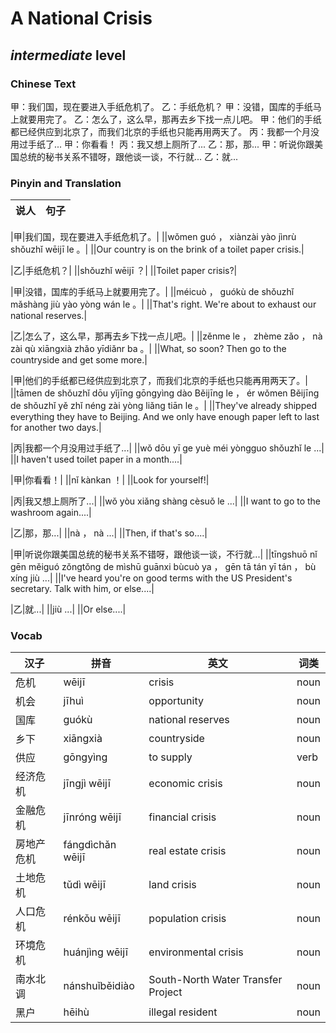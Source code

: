 # A National Crisis
## *intermediate* level

### Chinese Text
甲：我们国，现在要进入手纸危机了。
乙：手纸危机？
甲：没错，国库的手纸马上就要用完了。
乙：怎么了，这么早，那再去乡下找一点儿吧。
甲：他们的手纸都已经供应到北京了，而我们北京的手纸也只能再用两天了。
丙：我都一个月没用过手纸了...
甲：你看看！
丙：我又想上厕所了...
乙：那，那...
甲：听说你跟美国总统的秘书关系不错呀，跟他谈一谈，不行就...
乙：就...

### Pinyin and Translation
|说人|句子|
|----|----|

|甲|我们国，现在要进入手纸危机了。|
||wǒmen guó ， xiànzài yào jìnrù shǒuzhǐ wēijī le 。|
||Our country is on the brink of a toilet paper crisis.|

|乙|手纸危机？|
||shǒuzhǐ wēijī ？|
||Toilet paper crisis?|

|甲|没错，国库的手纸马上就要用完了。|
||méicuò ， guókù de shǒuzhǐ mǎshàng jiù yào yòng wán le 。|
||That's right. We're about to exhaust our national reserves.|

|乙|怎么了，这么早，那再去乡下找一点儿吧。|
||zěnme le ， zhème zǎo ， nà zài qù xiāngxià zhǎo yīdiǎnr ba 。|
||What, so soon? Then go to the countryside and get some more.|

|甲|他们的手纸都已经供应到北京了，而我们北京的手纸也只能再用两天了。|
||tāmen de shǒuzhǐ dōu yǐjīng gōngyìng dào Běijīng le ， ér wǒmen Běijīng de shǒuzhǐ yě zhǐ néng zài yòng liǎng tiān le 。|
||They've already shipped everything they have to Beijing. And we only have enough paper left to last for another two days.|

|丙|我都一个月没用过手纸了...|
||wǒ dōu yī ge yuè méi yòngguo shǒuzhǐ le ...|
||I haven't used toilet paper in a month....|

|甲|你看看！|
||nǐ kànkan ！|
||Look for yourself!|

|丙|我又想上厕所了...|
||wǒ yòu xiǎng shàng cèsuǒ le ...|
||I want to go to the washroom again....|

|乙|那，那...|
||nà ， nà ...|
||Then, if that's so....|

|甲|听说你跟美国总统的秘书关系不错呀，跟他谈一谈，不行就...|
||tīngshuō nǐ gēn měiguó zǒngtǒng de mìshū guānxi bùcuò ya ， gēn tā tán yī tán ， bù xíng jiù ...|
||I've heard you're on good terms with the US President's secretary. Talk with him, or else....|

|乙|就...|
||jiù ...|
||Or else....|
### Vocab
|汉子|拼音|英文|词类|
|----|----|----|----|
|危机|wēijī|crisis|noun|
|机会|jīhuì|opportunity|noun|
|国库|guókù|national reserves|noun|
|乡下|xiāngxià|countryside|noun|
|供应|gōngyìng|to supply|verb|
|经济危机|jīngjì wēijī|economic crisis|noun|
|金融危机|jīnróng wēijī|financial crisis|noun|
|房地产危机|fángdìchǎn wēijī|real estate crisis|noun|
|土地危机|tǔdì wēijī|land crisis|noun|
|人口危机|rénkǒu wēijī|population crisis|noun|
|环境危机|huánjìng wēijī|environmental crisis|noun|
|南水北调|nánshuǐběidiào|South-North Water Transfer Project|noun|
|黑户|hēihù|illegal resident|noun|